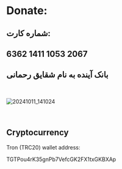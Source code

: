 # Donate:

## شماره کارت:

## 6362 1411 1053 2067


## بانک آینده به نام شقایق رحمانی

</br>


![20241011_141024](https://github.com/user-attachments/assets/280a1e4f-7853-4363-a28b-c5ff48f2034f)





</br>




## Cryptocurrency

Tron (TRC20) wallet address:

TGTPou4rK35gnPb7VefcGK2FX1txGKBXAp


